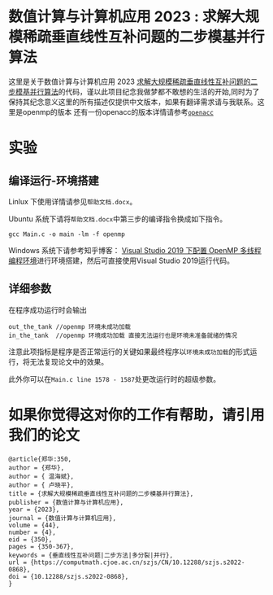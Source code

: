 # 数值计算与计算机应用 2023 : 求解大规模稀疏垂直线性互补问题的二步模基并行算法
这里是关于数值计算与计算机应用 2023 [求解大规模稀疏垂直线性互补问题的二步模基并行算法](https://computmath.cjoe.ac.cn/szjs/CN/10.12288/szjs.s2022-0868#4)的代码，谨以此项目纪念我做梦都不敢想的生活的开始,同时为了保持其纪念意义这里的所有描述仅提供中文版本，如果有翻译需求请与我联系。这里是openmp的版本 还有一份openacc的版本详情请参考[`openacc`](./openacc)

# 实验
## 编译运行-环境搭建

Linlux 下使用详情请参见`帮助文档.docx`。

Ubuntu 系统下请将`帮助文档.docx`中第三步的编译指令换成如下指令。
```
gcc Main.c -o main -lm -f openmp
```
Windows 系统下请参考知乎博客：
[Visual Studio 2019 下配置 OpenMP 多线程编程环境](https://zhuanlan.zhihu.com/p/86708660)进行环境搭建，然后可直接使用Visual Studio 2019运行代码。

## 详细参数
在程序成功运行时会输出 
```
out_the_tank //openmp 环境未成功加载
in_the_tank  //openmp 环境成功加载 直接无法运行也是环境未准备就绪的情况
```
注意此项指标是程序是否正常运行的关键如果最终程序以`环境未成功加载`的形式运行，将无法复现论文中的效果。

此外你可以在`Main.c line 1578 - 1587`处更改运行时的超级参数。



# 如果你觉得这对你的工作有帮助，请引用我们的论文
```
@article{郑华:350,
author = {郑华},
author = { 温海斌},
author = { 卢晓平},
title = {求解大规模稀疏垂直线性互补问题的二步模基并行算法},
publisher = {数值计算与计算机应用},
year = {2023},
journal = {数值计算与计算机应用},
volume = {44},
number = {4},
eid = {350},
pages = {350-367},
keywords = {垂直线性互补问题|二步方法|多分裂|并行},
url = {https://computmath.cjoe.ac.cn/szjs/CN/10.12288/szjs.s2022-0868},
doi = {10.12288/szjs.s2022-0868},
}
```
